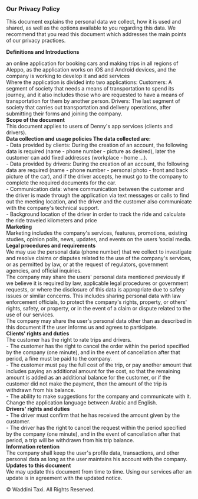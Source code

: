 ### Our Privacy Policy

This document explains the personal data we collect, how it is used and shared, as well as the options available to you regarding this data. We recommend that you read this document which addresses the main points of our privacy practices.

**Definitions and Introductions**

an online application for booking cars and making trips in all regions of Aleppo, as the application works on iOS and Android devices, and the company is working to develop it and add services  
Where the application is divided into two applications: Customers: A segment of society that needs a means of transportation to spend its journey, and it also includes those who are requested to have a means of transportation for them by another person. Drivers: The last segment of society that carries out transportation and delivery operations, after submitting their forms and joining the company.  
**Scope of the document**  
This document applies to users of Denny's app services (clients and drivers).  
**Data collection and usage policies The data collected are:**  
\- Data provided by clients: During the creation of an account, the following data is required (name - phone number - picture as desired), later the customer can add fixed addresses (workplace - home ...).  
\- Data provided by drivers: During the creation of an account, the following data are required (name - phone number - personal photo - front and back picture of the car), and if the driver accepts, he must go to the company to complete the required documents for the car.  
\- Communication data: where communication between the customer and the driver is made through the application via text messages or calls to find out the meeting location, and the driver and the customer also communicate with the company's technical support.  
\- Background location of the driver in order to track the ride and calculate the ride traveled kilometers and price  
**Marketing**  
Marketing includes the company's services, features, promotions, existing studies, opinion polls, news, updates, and events on the users ’social media.  
**Legal procedures and requirements**  
We may use the personal data (phone number) that we collect to investigate and resolve claims or disputes related to the use of the company's services, or as permitted by law, or at the request of regulators, government agencies, and official inquiries.  
The company may share the users' personal data mentioned previously if we believe it is required by law, applicable legal procedures or government requests, or where the disclosure of this data is appropriate due to safety issues or similar concerns. This includes sharing personal data with law enforcement officials, to protect the company's rights, property, or others' rights, safety, or property, or in the event of a claim or dispute related to the use of our services.  
The company may share the user's personal data other than as described in this document if the user informs us and agrees to participate.  
**Clients' rights and duties**  
The customer has the right to rate trips and drivers.  
\- The customer has the right to cancel the order within the period specified by the company (one minute), and in the event of cancellation after that period, a fine must be paid to the company.  
\- The customer must pay the full cost of the trip, or pay another amount that includes paying an additional amount for the cost, so that the remaining amount is added as an additional balance for the customer, or if the customer did not make the payment, then the amount of the trip is withdrawn from his balance.  
\- The ability to make suggestions for the company and communicate with it. Change the application language between Arabic and English.  
**Drivers' rights and duties**  
\- The driver must confirm that he has received the amount given by the customer.  
\- The driver has the right to cancel the request within the period specified by the company (one minute), and in the event of cancellation after that period, a trip will be withdrawn from his trip balance.  
**Information retention**  
The company shall keep the user's profile data, transactions, and other personal data as long as the user maintains his account with the company.  
**Updates to this document**  
We may update this document from time to time. Using our services after an update is in agreement with the updated notice.

© Waddini Taxi. All Rights Reserved.

